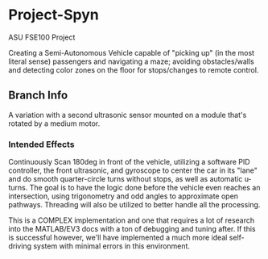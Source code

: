 # Project-Spyn
ASU FSE100 Project

Creating a Semi-Autonomous Vehicle capable of "picking up" (in the most literal sense) passengers and navigating a maze; avoiding obstacles/walls and detecting color zones on the floor for stops/changes to remote control.

## Branch Info
A variation with a second ultrasonic sensor mounted on a module that's rotated by a medium motor. 
### Intended Effects
Continuously Scan 180deg in front of the vehicle, utilizing a software PID controller, the front ultrasonic, and gyroscope to center the car in its "lane" and do smooth quarter-circle turns without stops, as well as automatic u-turns. The goal is to have the logic done before the vehicle even reaches an intersection, using trigonometry and odd angles to approximate open pathways. Threading will also be utilized to better handle all the processing. 

This is a COMPLEX implementation and one that requires a lot of research into the MATLAB/EV3 docs with a ton of debugging and tuning after. If this is successful however, we'll have implemented a much more ideal self-driving system with minimal errors in this environment.
